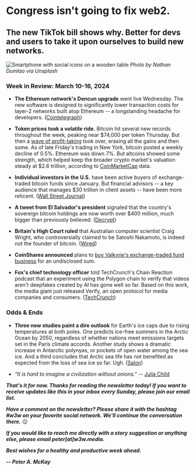 # Congress isn't going to fix web2.
## The new TikTok bill shows why. Better for devs and users to take it upon ourselves to build new networks.

![Smartphone with social icons on a wooden table](https://w3w.news/img/nathan-dumlao-1920.jpg)
*Photo by Nathan Dumlao via Unsplash*

<!--

Lede item. Should run ~450 words.

**Someone please remind me again.** Why does regulating web2 make more sense than replacing it?

CNOOC port deal example.

- It violates the First Amendment rights of the users.

- The question of who owns a social network is hardly the most important thing that matters. All they have to do is use it to spread disinformation.

- Galloway: "mendacious f*&^ks"

- Farcaster panel as a positive alternative: "You're identity travels with you." Take verbatim from moderator around 19-minute mark at https://www.youtube.com/watch?v=yVNvQpDGu5g

- Shout out Dixon book.

-->

### Week in Review: March 10-16, 2024

- **The Ethereum network's Dencun upgrade** went live Wednesday. The new software is designed to significantly lower transaction costs for layer-2 networks built atop Ethereum -- a longstanding headache for developers. ([Cointelegraph](https://cointelegraph.com/news/dencun-upgrade-live-ethereum-mainnet)) <!-- Need links -->

- **Token prices took a volatile ride.** Bitcoin hit several new records throughout the week, peaking near $74,000 per token Thursday. But then a [wave of profit-taking](https://finance.yahoo.com/news/bitcoin-retreats-record-high-bubble-031039357.html) took over, erasing all the gains and then some. As of late Friday's trading in New York, bitcoin posted a weekly decline of 0.5%. Ethereum was down 7%. But altcoins showed some strength, which helped keep the broader crypto market's valuation steady at $2.6 trillion, according to [CoinMarketCap](https://coinmarketcap.com/charts/#market-cap) data.

- **Individual investors in the U.S.** have been active buyers of exchange-traded bitcoin funds since January. But financial advisors -- a key audience that manages $30 trillion in client assets -- have been more reticent. ([Wall Street Journal](https://www.wsj.com/finance/currencies/hot-new-bitcoin-funds-are-still-waiting-for-buy-in-from-financial-advisers-4a470ada?st=a7ildg5woxl54dw&reflink=desktopwebshare_permalink))

- **A tweet from El Salvador's president** signaled that the country's sovereign bitcoin holdings are now worth over $400 million, much bigger than previously believed. ([Decrypt](https://decrypt.co/221866/el-salvador-bitcoin-treasury-wallet))

- **Britain's High Court ruled** that Australian computer scientist Craig Wright, who controversially claimed to be Satoshi Nakamoto, is indeed not the founder of bitcoin. ([Wired](https://www.wired.com/story/craig-wright-not-satoshi-nakamoto-bitcoin-creator-ruling/?mbid=social_twitter))

- **CoinShares announced** plans to [buy Valkyrie's exchange-traded fund business](https://coinshares.com/news/coinshares-strengthens-its-global-reach-by-completing-acquisition-of-valkyrie-etf-business) for an undisclosed sum.

- **Fox's chief technology officer** told TechCrunch's Chain Reaction podcast that an experiment using the Polygon chain to verify that videos aren't deepfakes created by AI has gone well so far. Based on this work, the media giant just released Verify, an open protocol for media companies and consumers. ([TechCrunch](https://chain-reaction.simplecast.com/episodes/blockchain-tech-is-working-to-combat-ai-based-deepfakes-w-melody-hildebrandt-and-mike-blank))

### Odds & Ends

- **Three new studies paint a dire outlook** for Earth's ice caps due to rising temperatures at both poles. One predicts ice-free summers in the Arctic Ocean by 2050, regardless of whether nations meet emissions targets set in the Paris climate accords. Another study shows a dramatic increase in Antarctic polynyas, or pockets of open water among the sea ice. And a third concludes that Arctic sea life has not benefited as expected from the loss of sea ice so far. Ugh. ([Salon](https://www.salon.com/2024/03/11/earths-ice-caps-are-in-serious-trouble-three-new-studies-reveal-how-the-damage-is/))

- *"It is hard to imagine a civilization without onions."* -- [Julia Child](https://www.salon.com/2024/03/11/common-but-not-ordinary-why-its-hard-to-imagine-a-civilization-without-onions/)

_**That's it for now. Thanks for reading the newsletter today! If you want to receive updates like this in your inbox every Sunday, please join our email list.**_

_**Have a comment on the newsletter? Please share it with the hashtag #w3w on your favorite social network. We'll continue the conversation there.**_ 😉

_**If you would like to reach me directly with a story suggestion or anything else, please email peter[at]w3w.media.**_

_**Best wishes for a healthy and productive week ahead.**_  

_**-- Peter A. McKay**_  
